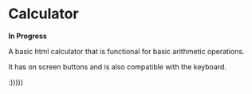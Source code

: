 # Calculator

**In Progress**

A basic html calculator that is functional for basic arithmetic operations. 

It has on screen buttons and is also compatible with the keyboard.

:)))))
